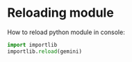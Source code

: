 # Reloading module

How to reload python module in console:

```python
import importlib
importlib.reload(gemini)
```
